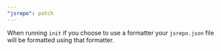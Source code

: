 ```yaml
---
"jsrepo": patch
---
```


When running `init` if you choose to use a formatter your `jsrepo.json` file will be formatted using that formatter.
